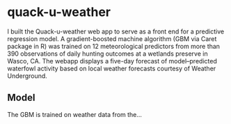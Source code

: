 # quack-u-weather

I built the Quack-u-weather web app to serve as a front end for a predictive regression model. A gradient-boosted machine algorithm (GBM via Caret package in R) was trained on 12 meteorological predictors from more than 390 observations of daily hunting outcomes at a wetlands preserve in Wasco, CA. The webapp displays a five-day forecast of model–predicted waterfowl activity based on local weather forecasts courtesy of Weather Underground.

## Model

The GBM is trained on weather data from the...

